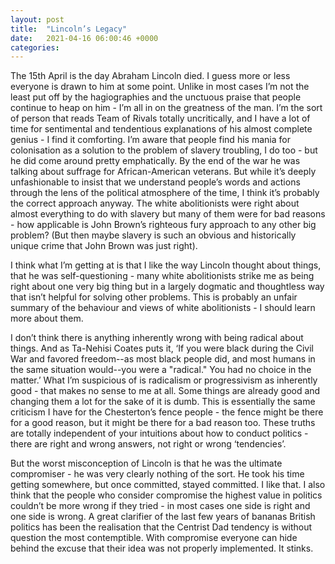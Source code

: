 ```yaml
---
layout: post
title:  "Lincoln’s Legacy"
date:   2021-04-16 06:00:46 +0000
categories:
---
```


The 15th April is the day Abraham Lincoln died. I guess more or less everyone is drawn to him at some point. Unlike in most cases I’m not the least put off by the hagiographies and the unctuous praise that people continue to heap on him - I’m all in on the greatness of the man. I’m the sort of person that reads Team of Rivals totally uncritically, and I have a lot of time for sentimental and tendentious explanations of his almost complete genius - I find it comforting. I’m aware that people find his mania for colonisation as a solution to the problem of slavery troubling, I do too - but he did come around pretty emphatically. By the end of the war he was talking about suffrage for African-American veterans. But while it’s deeply unfashionable to insist that we understand people’s words and actions through the lens of the political atmosphere of the time, I think it’s probably the correct approach anyway. The white abolitionists were right about almost everything to do with slavery but many of them were for bad reasons - how applicable is John Brown’s righteous fury approach to any other big problem? (But then maybe slavery is such an obvious and historically unique crime that John Brown was just right). 

I think what I’m getting at is that I like the way Lincoln thought about things, that he was self-questioning - many white abolitionists strike me as being right about one very big thing but in a largely dogmatic and thoughtless way that isn’t helpful for solving other problems. This is probably an unfair summary of the behaviour and views of white abolitionists - I should learn more about them. 

I don’t think there is anything inherently wrong with being radical about things. And as Ta-Nehisi Coates puts it, ‘If you were black during the Civil War and favored freedom--as most black people did, and most humans in the same situation would--you were a "radical." You had no choice in the matter.’ What I’m suspicious of is radicalism or progressivism as inherently good - that makes no sense to me at all. Some things are already good and changing them a lot for the sake of it is dumb. This is essentially the same criticism I have for the Chesterton’s fence people - the fence might be there for a good reason, but it might be there for a bad reason too. These truths are totally independent of your intuitions about how to conduct politics - there are right and wrong answers, not right or wrong ‘tendencies’. 

But the worst misconception of Lincoln is that he was the ultimate compromiser - he was very clearly nothing of the sort. He took his time getting somewhere, but once committed, stayed committed. I like that. I also think that the people who consider compromise the highest value in politics couldn’t be more wrong if they tried - in most cases one side is right and one side is wrong. A great clarifier of the last few years of bananas British politics has been the realisation that the Centrist Dad tendency is without question the most contemptible. With compromise everyone can hide behind the excuse that their idea was not properly implemented. It stinks.  